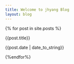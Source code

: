 ```yaml
---
title: Welcome to jhyang Blog
layout: blog
---
```


<main>
{% for post in site.posts %}
      <a href="{{site.baseurl}}{{post.url}}" style="text-decoration: none;">
        <div class="article">
          <p class="a-title">
            {{post.title}}
          </p>
          <p class="a-date">{{post.date | date_to_string}}</p>
        </div>
      </a>
{%endfor%}
</main>
